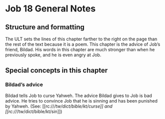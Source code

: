 # Job 18 General Notes
## Structure and formatting

The ULT sets the lines of this chapter farther to the right on the page than the rest of the text because it is a poem. This chapter is the advice of Job’s friend, Bildad. His words in this chapter are much stronger than when he previously spoke, and he is even angry at Job.

## Special concepts in this chapter

### Bildad’s advice
Bildad tells Job to curse Yahweh. The advice Bildad gives to Job is bad advice. He tries to convince Job that he is sinning and has been punished by Yahweh. (See: [[rc://*/tw/dict/bible/kt/curse]] and [[rc://*/tw/dict/bible/kt/sin]])